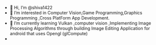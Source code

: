 - 👋 Hi, I’m @shiva1422
- 👀 I’m interested in Computer Vision,Game Programming,Graphics Programming ,Cross PlatForm App Development.
- 🌱 I’m currently learning Vulkan ,computer vision ,Implementing Image Processing Algorithms through building Image Editing Application for android that uses Opengl (glCompute)
- 

<!---
shiva1422/shiva1422 is a ✨ special ✨ repository because its `README.md` (this file) appears on your GitHub profile.
You can click the Preview link to take a look at your changes.
--->
